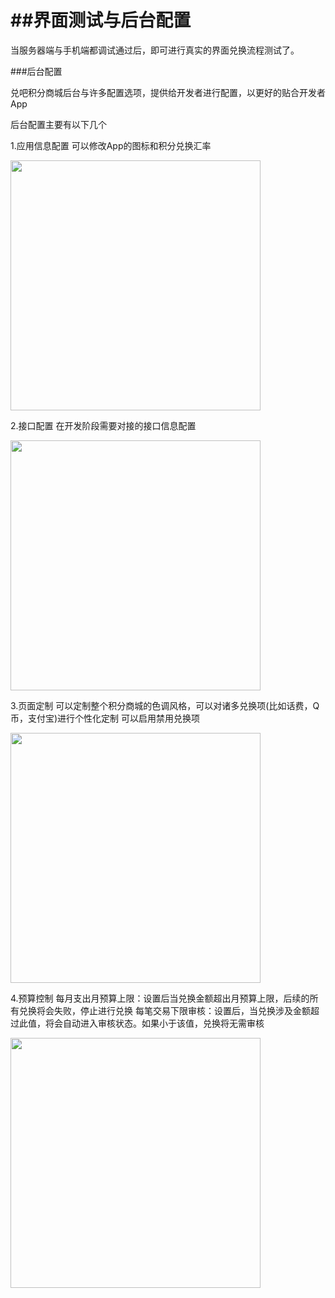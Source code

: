 ##界面测试与后台配置
===========

当服务器端与手机端都调试通过后，即可进行真实的界面兑换流程测试了。


###后台配置

兑吧积分商城后台与许多配置选项，提供给开发者进行配置，以更好的贴合开发者App

后台配置主要有以下几个

1.应用信息配置
可以修改App的图标和积分兑换汇率

<img src="http://dui88.qiniudn.com/gnqul8vadk.png" width="400px"/>

2.接口配置
在开发阶段需要对接的接口信息配置

<img src="http://dui88.qiniudn.com/nur1mtpisu.png" width="400px"/>

3.页面定制
可以定制整个积分商城的色调风格，可以对诸多兑换项(比如话费，Q币，支付宝)进行个性化定制
可以启用禁用兑换项

<img src="http://dui88.qiniudn.com/cdujfgfs66.png" width="400px"/>

4.预算控制
每月支出月预算上限：设置后当兑换金额超出月预算上限，后续的所有兑换将会失败，停止进行兑换
每笔交易下限审核：设置后，当兑换涉及金额超过此值，将会自动进入审核状态。如果小于该值，兑换将无需审核

<img src="http://dui88.qiniudn.com/ol6xapig6x.png" width="400px"/>

